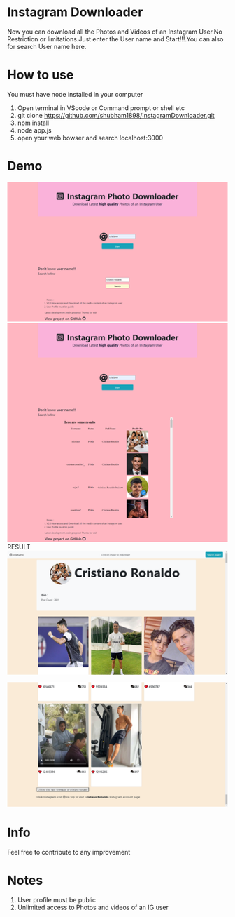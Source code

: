 # Instagram Downloader
Now you can download all the Photos and Videos of an Instagram User.No Restriction or limitations.Just enter the User name and Start!!!.You can also for search User name here.
# How to use
You must have node installed in your computer
1. Open terminal in VScode or Command prompt or shell etc
2. git clone https://github.com/shubham1898/InstagramDownloader.git
3. npm install
4. node app.js
5. open your web bowser and search localhost:3000

# Demo
![Home Page](public/home.png)
![search Home](public/Search.png)
RESULT
![result Page](public/ResultUp.png)


![result Page](public/ResultDn.png)


# Info
Feel free to contribute to any improvement

# Notes
1. User profile must be public
2. Unlimited access to Photos and videos of an IG user